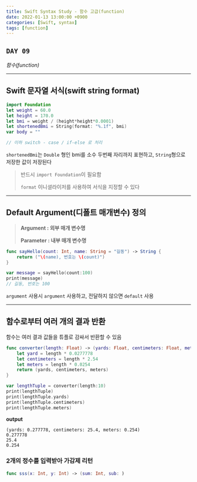 ```yaml
---
title: Swift Syntax Study - 함수 고급(function)
date: 2022-01-13 13:00:00 +0900
categories: [Swift, syntax]
tags: [function]
---
```


## `DAY 09`

*함수(function)*

---

## Swift 문자열 서식(swift string format)

```swift
import Foundation
let weight = 60.0
let height = 170.0
let bmi = weight / (height*height*0.0001)
let shortenedBmi = String(format: "%.1f", bmi)
var body = ""

// 이하 switch - case / if-else 로 처리
```
`shortenedBmi`는 `Double` 형인 bmi를 소수 두번째 자리까지 표현하고, `String`형으로 저장한 값이 저장된다

> 반드시 `import Foundation`이 필요함
>
> `format` 이니셜라이저를 사용하여 서식을 지정할 수 있다

---

## Default Argument(디폴트 매개변수) 정의

> **Argument : 외부 매개 변수명**
> 
> **Parameter : 내부 매개 변수명**

```swift
func sayHello(count: Int, name: String = "길동") -> String {
    return ("\(name), 번호는 \(count)")
}

var message = sayHello(count:100)
print(message)
// 길동, 번호는 100
```

`argument` 사용시 `argument` 사용하고, 전달하지 않으면 `default` 사용

---

## 함수로부터 여러 개의 결과 반환

함수는 여러 결과 값들을 튜플로 감싸서 반환할 수 있음

```swift
func converter(length: Float) -> (yards: Float, centimeters: Float, meter: Float) {
    let yard = length * 0.0277778
    let centimeters = length * 2.54
    let meters = length * 0.0254
    return (yards, centimeters, meters)
}

var lengthTuple = converter(length:10)
print(lengthTuple)
print(lengthTuple.yards)
print(lengthTuple.centimeters)
print(lengthTuple.meters)
```

**output**

```
(yards: 0.277778, centimeters: 25.4, meters: 0.254)
0.277778
25.4
0.254
```

### 2개의 정수를 입력받아 가감제 리턴

```swift
func sss(x: Int, y: Int) -> (sum: Int, sub: )